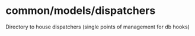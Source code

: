 # common/models/dispatchers

Directory to house dispatchers (single points of management for db hooks)
